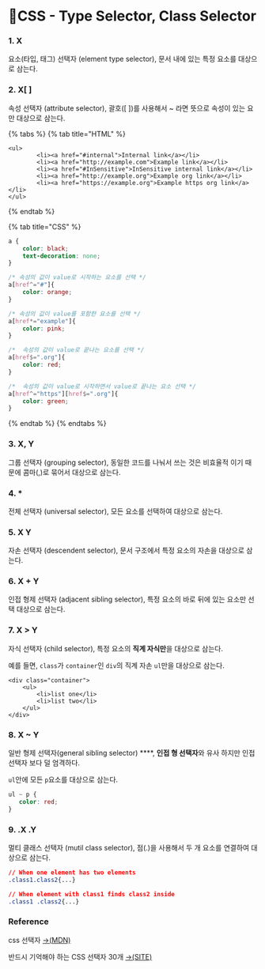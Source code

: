 # 📄CSS - Type Selector, Class Selector

### 1. X

요소\(타입, 태그\) 선택자 \(element type selector\), 문서 내에 있는 특정 요소를 대상으로 삼는다.

### 2. X\[ \]

속성 선택자 \(attribute selector\), 괄호\(\[ \]\)를 사용해서 ~ 라면 뜻으로 속성이 있는 요만 대상으로 삼는다.

{% tabs %}
{% tab title="HTML" %}
```markup
<ul>
		<li><a href="#internal">Internal link</a></li>
		<li><a href="http://example.com">Example link</a></li>
		<li><a href="#InSensitive">InSensitive internal link</a></li>
		<li><a href="http://example.org">Example org link</a></li>
		<li><a href="https://example.org">Example https org link</a></li>
</ul>

```
{% endtab %}

{% tab title="CSS" %}
```css
a {
	color: black;
	text-decoration: none;
}

/* 속성의 값이 value로 시작하는 요소를 선택 */
a[href^="#"]{
	color: orange;
}

/* 속성의 값이 value를 포함한 요소를 선택 */
a[href*="example"]{
	color: pink;
}

/*  속성의 값이 value로 끝나는 요소를 선택 */
a[href$=".org"]{
	color: red;
}

/*  속성의 값이 value로 시작하면서 value로 끝나는 요소 선택 */
a[href^="https"][href$=".org"]{
	color: green;
}
```
{% endtab %}
{% endtabs %}

### 3. X, Y

그룹 선택자 \(grouping selector\), 동일한 코드를 나눠서 쓰는 것은 비효율적 이기 때문에 콤마\(,\)로 묶어서 대상으로 삼는다.

### 4. \*

전체 선택자 \(universal selector\), 모든 요소를 선택하여 대상으로 삼는다.

### 5. X Y

자손 선택자 \(descendent selector\), 문서 구조에서 특정 요소의 자손을 대상으로 삼는다. 

### 6. X + Y

인접 형제 선택자 \(adjacent sibling selector\), 특정 요소의 바로 뒤에 있는 요소만 선택 대상으로 삼는다.

### 7. X &gt; Y

자식 선택자 \(child selector\),  특정 요소의 **직계 자식만**을 대상으로 삼는다.

예를 들면, `class`가 `container`인 `div`의 직계 자손 `ul`만을 대상으로 삼는다.

```markup
<div class="container">
    <ul>
        <li>list one</li>
        <li>list two</li>
    </ul>
</div>
```

### 8. X ~ Y

일반 형제 선택자\(general sibling selector\) ****, **인접 형 선택자**와 유사 하지만 인접 선택자 보다 덜 엄격하다. 

`ul`안에 모든 `p`요소를 대상으로 삼는다.

```css
ul ~ p {
   color: red;
}
```

### 9. .X .Y

멀티 클래스 선택자 \(mutil class selector\), 점\(.\)을 사용해서 두 개 요소를 연결하여 대상으로 삼는다.

```css
// When one element has two elements
.class1.class2{...}

// When element with class1 finds class2 inside
.class1 .class2{...}
```

###  <a id="reference"></a>

### Reference <a id="reference"></a>

css 선택자 [→\(MDN\)](https://developer.mozilla.org/en-US/docs/Learn/CSS/Styling_text/Fundamentals)

반드시 기억해야 하는 CSS 선택자 30개 [→\(SITE\)﻿](https://code.tutsplus.com/ko/tutorials/the-30-css-selectors-you-must-memorize--net-16048)

